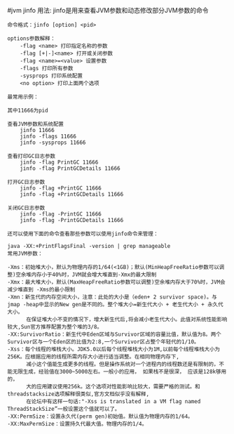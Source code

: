 
#jvm jinfo 用法:
    jinfo是用来查看JVM参数和动态修改部分JVM参数的命令

    命令格式：jinfo [option] <pid>

    options参数解释：
        -flag <name> 打印指定名称的参数
        -flag [+|-]<name> 打开或关闭参数
        -flag <name>=<value> 设置参数
        -flags 打印所有参数
        -sysprops 打印系统配置
        <no option> 打印上面两个选项

    最常用示例：

    其中11666为pid

    查看JVM参数和系统配置
        jinfo 11666
        jinfo -flags 11666
        jinfo -sysprops 11666

    查看打印GC日志参数
        jinfo -flag PrintGC 11666
        jinfo -flag PrintGCDetails 11666

    打开GC日志参数
        jinfo -flag +PrintGC 11666
        jinfo -flag +PrintGCDetails 11666

    关闭GC日志参数
        jinfo -flag -PrintGC 11666
        jinfo -flag -PrintGCDetails 11666

    还可以使用下面的命令查看那些参数可以使用jinfo命令来管理：

    java -XX:+PrintFlagsFinal -version | grep manageable
    常用JVM参数：

    -Xms：初始堆大小，默认为物理内存的1/64(<1GB)；默认(MinHeapFreeRatio参数可以调整)空余堆内存小于40%时，JVM就会增大堆直到-Xmx的最大限制
    -Xmx：最大堆大小，默认(MaxHeapFreeRatio参数可以调整)空余堆内存大于70%时，JVM会减少堆直到 -Xms的最小限制
    -Xmn：新生代的内存空间大小，注意：此处的大小是（eden+ 2 survivor space)。与jmap -heap中显示的New gen是不同的。整个堆大小=新生代大小 + 老生代大小 + 永久代大小。
          在保证堆大小不变的情况下，增大新生代后,将会减小老生代大小。此值对系统性能影响较大,Sun官方推荐配置为整个堆的3/8。
    -XX:SurvivorRatio：新生代中Eden区域与Survivor区域的容量比值，默认值为8。两个Survivor区与一个Eden区的比值为2:8,一个Survivor区占整个年轻代的1/10。
    -Xss：每个线程的堆栈大小。JDK5.0以后每个线程堆栈大小为1M,以前每个线程堆栈大小为256K。应根据应用的线程所需内存大小进行适当调整。在相同物理内存下,
          减小这个值能生成更多的线程。但是操作系统对一个进程内的线程数还是有限制的，不能无限生成，经验值在3000~5000左右。一般小的应用， 如果栈不是很深， 应该是128k够用的，
          大的应用建议使用256k。这个选项对性能影响比较大，需要严格的测试。和threadstacksize选项解释很类似,官方文档似乎没有解释,
          在论坛中有这样一句话:"-Xss is translated in a VM flag named ThreadStackSize”一般设置这个值就可以了。
    -XX:PermSize：设置永久代(perm gen)初始值。默认值为物理内存的1/64。
    -XX:MaxPermSize：设置持久代最大值。物理内存的1/4。